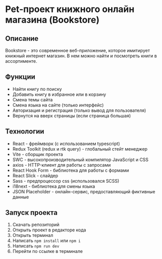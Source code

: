 # Pet-проект книжного онлайн магазина (Bookstore)

## Описание

Bookstore - это современное веб-приложение, которое имитирует книжный интернет магазин. В нем можно найти и посмотреть книги в ассортименте.

## Функции

- Найти книгу по поиску
- Добавить книгу в избранное или в корзину
- Смена темы сайта
- Смена языка на сайте (только интерфейс)
- Авторизация и регистрация (только вывод для пользователя)
- Вернутся на вверх страницы (если страница большая)

## Технологии

- React - фреймворк (с использованием typescript)
- Redux Toolkit (redux и rtk query) - глобальный стейт менеджер
- Vite - сборщик проекта
- SWC - высокопроизводительный компилятор JavaScript и CSS
- axios - HTTP-клиент для работы с запросами
- React Hook Form - библиотека для работы с формами
- React Slick - слайдер
- Sass - предпроцессор css (использовался SCSS)
- i18next - библиотека для смены языка
- JSON Placeholder - онлайн-сервис, предоставляющий фиктивные данные

## Запуск проекта

1. Скачать репозиторий
2. Открыть проект в редакторе кода
3. Открыть терминал
4. Написать `npm install` или `npm i`
5. Написать `npm run dev`
6. Перейти по ссылке в терминале
